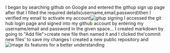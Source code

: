 
I began by searching github on Google and entered the githup sign up page after that I filled the required details(username,email,password)then I verified my email to activate my account![gitup signing](https://github.com/signup?source=form-home-signup&user_email=enasmohammed%40gmali.com)
I accessed the git hub login page and signed into my github account by entering my username/email and password in the given space...
I created markdown by going to "Add file">create new file then named it and I clicked the'commit new files' to save my changes
I created a new public repository and ![image](https://github.com/user-attachments/assets/86749920-8bef-4059-9724-db5b9d644453)
 its features for a better understanding
